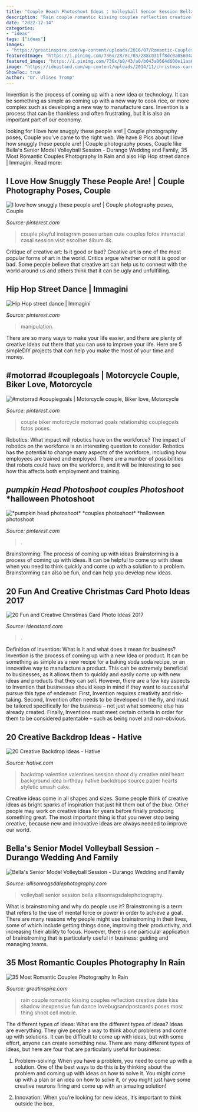 ```yaml
---
title: "Couple Beach Photoshoot Ideas : Volleyball Senior Session Bella Allisonragsdalephotography"
description: "Rain couple romantic kissing couples reflection creative date kiss shadow inexpensive fun dance lovebugsandpostcards poses most thing shoot cell mobile"
date: "2022-12-14"
categories:
- "ideas"
tags: ["ideas"]
images:
- "https://greatinspire.com/wp-content/uploads/2016/07/Romantic-Couples-Photography-In-Rain-7.jpg"
featuredImage: "https://i.pinimg.com/736x/28/8c/03/288c031ff8dc0a05604ae98574945b33.jpg"
featured_image: "https://i.pinimg.com/736x/b0/43/a0/b043a0664d600e11aa611779f99e46d0.jpg"
image: "https://ideastand.com/wp-content/uploads/2014/11/christmas-card-photo-ideas/10-christmas-card-photo-ideas.jpg"
ShowToc: true
author: "Dr. Ulises Tromp"
---
```



Invention is the process of coming up with a new idea or technology. It can be something as simple as coming up with a new way to cook rice, or more complex such as developing a new way to manufacture cars. Invention is a process that can be thankless and often frustrating, but it is also an important part of our economy.

	

		
looking for I love how snuggly these people are! | Couple photography poses, Couple you've came to the right web. We have 8 Pics about I love how snuggly these people are! | Couple photography poses, Couple like Bella&#039;s Senior Model Volleyball Session - Durango Wedding and Family, 35 Most Romantic Couples Photography In Rain and also Hip Hop street dance | Immagini. Read more:
		
    
## I Love How Snuggly These People Are! | Couple Photography Poses, Couple

<img loading=lazy src="https://i.pinimg.com/736x/83/31/50/83315021e88d8a58aed56d23efb4ad71.jpg" onerror="this.onerror=null;this.src='https://tse1.mm.bing.net/th?id=OIP.ZDmAu_llm5kT5l2xoOq2GgHaLF&amp;pid=15.1';" alt="I love how snuggly these people are! | Couple photography poses, Couple">

_Source: pinterest.com_

>couple playful instagram poses urban cute couples fotos interracial casal session visit escolher álbum 4k. 

	

Critique of creative art: Is it good or bad?
Creative art is one of the most popular forms of art in the world. Critics argue whether or not it is good or bad. Some people believe that creative art can help us to connect with the world around us and others think that it can be ugly and unfulfilling.

    
## Hip Hop Street Dance | Immagini

<img loading=lazy src="https://i.pinimg.com/736x/28/8c/03/288c031ff8dc0a05604ae98574945b33.jpg" onerror="this.onerror=null;this.src='https://tse3.mm.bing.net/th?id=OIP.F3sDUDGXhPClsZHp2-KbGgHaLF&amp;pid=15.1';" alt="Hip Hop street dance | Immagini">

_Source: pinterest.com_

>manipulation. 

	

There are so many ways to make your life easier, and there are plenty of creative ideas out there that you can use to improve your life. Here are 5 simpleDIY projects that can help you make the most of your time and money.

    
## #motorrad #couplegoals | Motorcycle Couple, Biker Love, Motorcycle

<img loading=lazy src="https://i.pinimg.com/736x/b0/43/a0/b043a0664d600e11aa611779f99e46d0.jpg" onerror="this.onerror=null;this.src='https://tse3.mm.bing.net/th?id=OIP.oQKKrqKNJ0Lr2DFf00hQbgHaLF&amp;pid=15.1';" alt="#motorrad #couplegoals | Motorcycle couple, Biker love, Motorcycle">

_Source: pinterest.com_

>couple biker motorcycle motorrad goals relationship couplegoals fotos poses. 

	

Robotics: What impact will robotics have on the workforce?
The impact of robotics on the workforce is an interesting question to consider. Robotics has the potential to change many aspects of the workforce, including how employees are trained and employed. There are a number of possibilities that robots could have on the workforce, and it will be interesting to see how this affects both employment and training.

    
## *pumpkin Head Photoshoot* *couples Photoshoot* *halloween Photoshoot

<img loading=lazy src="https://i.pinimg.com/736x/f2/0f/00/f20f00f7086d664993ac7a25771903e8.jpg" onerror="this.onerror=null;this.src='https://tse2.mm.bing.net/th?id=OIP.mGRs9j1IYAW26c-odUBGSwHaNL&amp;pid=15.1';" alt="*pumpkin head photoshoot* *couples photoshoot* *halloween photoshoot">

_Source: pinterest.com_

>. 

	

Brainstorming: The process of coming up with ideas
Brainstorming is a process of coming up with ideas. It can be helpful to come up with ideas when you need to think quickly and come up with a solution to a problem. Brainstorming can also be fun, and can help you develop new ideas.

    
## 20 Fun And Creative Christmas Card Photo Ideas 2017

<img loading=lazy src="https://ideastand.com/wp-content/uploads/2014/11/christmas-card-photo-ideas/10-christmas-card-photo-ideas.jpg" onerror="this.onerror=null;this.src='https://tse2.mm.bing.net/th?id=OIP.lrGcUd82HHl1LqoM43eIfQHaLH&amp;pid=15.1';" alt="20 Fun and Creative Christmas Card Photo Ideas 2017">

_Source: ideastand.com_

>. 

	

Definition of invention: What is it and what does it mean for business?
Invention is the process of coming up with a new Idea or product. It can be something as simple as a new recipe for a baking soda soda recipe, or an innovative way to manufacture a product. This can be extremely beneficial to businesses, as it allows them to quickly and easily come up with new ideas and products that they can sell. However, there are a few key aspects to Invention that businesses should keep in mind if they want to successful pursue this type of endeavor. First, Invention requires creativity and risk-taking. Second, Invention often needs to be developed on the fly, and must be tailored specifically for the business – not just what someone else has already created. Finally, Inventions must meet certain criteria in order for them to be considered patentable – such as being novel and non-obvious.

    
## 20 Creative Backdrop Ideas - Hative

<img loading=lazy src="https://hative.com/wp-content/uploads/2014/12/backdrop-ideas/10-creative-backdrop-ideas.jpg" onerror="this.onerror=null;this.src='https://tse2.mm.bing.net/th?id=OIP.uNUmSlDfdLBlWMhahRNitgHaLH&amp;pid=15.1';" alt="20 Creative Backdrop Ideas - Hative">

_Source: hative.com_

>backdrop valentine valentines session shoot diy creative mini heart background idea birthday hative backdrops source paper hearts styletic smash cake. 

	

Creative ideas come in all shapes and sizes. Some people think of creative ideas as bright sparks of inspiration that just hit them out of the blue. Other people may work on creative ideas for years before finally producing something great. The most important thing is that you never stop being creative, because new and innovative ideas are always needed to improve our world.

    
## Bella&#039;s Senior Model Volleyball Session - Durango Wedding And Family

<img loading=lazy src="https://allisonragsdalephotography.com/wp-content/uploads/2013/08/allisonragsdalephotography-1759.jpg" onerror="this.onerror=null;this.src='https://tse3.mm.bing.net/th?id=OIP.HQY2vTu_dwGPEz9flUPQyQHaE7&amp;pid=15.1';" alt="Bella&#039;s Senior Model Volleyball Session - Durango Wedding and Family">

_Source: allisonragsdalephotography.com_

>volleyball senior session bella allisonragsdalephotography. 

	

What is brainstroming and why do people use it?
Brainstroming is a term that refers to the use of mental force or power in order to achieve a goal. There are many reasons why people might use brainstroming in their lives, some of which include getting things done, improving their productivity, and increasing their ability to focus. However, there is one particular application of brainstroming that is particularly useful in business: guiding and managing teams.

    
## 35 Most Romantic Couples Photography In Rain

<img loading=lazy src="https://greatinspire.com/wp-content/uploads/2016/07/Romantic-Couples-Photography-In-Rain-7.jpg" onerror="this.onerror=null;this.src='https://tse4.mm.bing.net/th?id=OIP.xmle4HtBn1ErFtSBv7xhuQHaLH&amp;pid=15.1';" alt="35 Most Romantic Couples Photography In Rain">

_Source: greatinspire.com_

>rain couple romantic kissing couples reflection creative date kiss shadow inexpensive fun dance lovebugsandpostcards poses most thing shoot cell mobile. 

	

The different types of ideas: What are the different types of ideas?
Ideas are everything. They give people a way to think about problems and come up with solutions. It can be difficult to come up with ideas, but with some effort, anyone can create something new. There are many different types of ideas, but here are four that are particularly useful for business:
1. Problem-solving: When you have a problem, you need to come up with a solution. One of the best ways to do this is by thinking about the problem and coming up with ideas on how to solve it. You might come up with a plan or an idea on how to solve it, or you might just have some creative neurons firing and come up with an amazing solution!

2. Innovation: When you’re looking for new ideas, it’s important to think outside the box.

